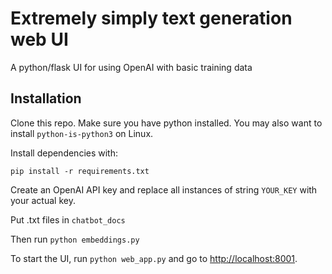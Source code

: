 # Extremely simply text generation web UI

A python/flask UI for using OpenAI with basic training data


## Installation

Clone this repo.
Make sure you have python installed. You may also want to install `python-is-python3` on Linux.

Install dependencies with:
```
pip install -r requirements.txt
```
Create an OpenAI API key and replace all instances of string `YOUR_KEY` with your actual key.

Put .txt files in `chatbot_docs`

Then run `python embeddings.py`

To start the UI, run `python web_app.py` and go to [http://localhost:8001](http://localhost:8001`).